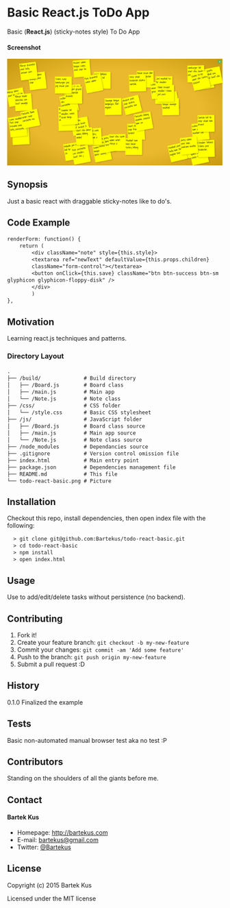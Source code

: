 Basic React.js ToDo App
======

Basic (**React.js**) (sticky-notes style) To Do App

#### Screenshot

![Screenshot software](https://raw.githubusercontent.com/Bartekus/todo-react-basic/master/todo-react-basic.png "screenshot software")

## Synopsis

Just a basic react with draggable sticky-notes like to do's.

## Code Example

```
renderForm: function() {
    return (
        <div className="note" style={this.style}>
        <textarea ref="newText" defaultValue={this.props.children}
        className="form-control"></textarea>
        <button onClick={this.save} className="btn btn-success btn-sm glyphicon glyphicon-floppy-disk" />
        </div>
        )
},
```

## Motivation

Learning react.js techniques and patterns.

### Directory Layout

```
.
├── /build/              # Build directory
│   ├── /Board.js        # Board class
│   ├── /main.js         # Main app
│   └── /Note.js         # Note class
├── /css/                # CSS folder
│   └── /style.css       # Basic CSS stylesheet
├── /js/                 # JavaScript folder
│   ├── /Board.js        # Board class source
│   ├── /main.js         # Main app source
│   └── /Note.js         # Note class source
├── /node_modules        # Dependancies source
├── .gitignore           # Version control omission file
├── index.html           # Main entry point
├── package.json         # Dependencies management file
├── README.md            # This file
└── todo-react-basic.png # Picture
```

## Installation

Checkout this repo, install dependencies, then open index file with the following:

```
  > git clone git@github.com:Bartekus/todo-react-basic.git
  > cd todo-react-basic
  > npm install
  > open index.html
```

## Usage

Use to add/edit/delete tasks without persistence (no backend).

## Contributing

1. Fork it!
2. Create your feature branch: `git checkout -b my-new-feature`
3. Commit your changes: `git commit -am 'Add some feature'`
4. Push to the branch: `git push origin my-new-feature`
5. Submit a pull request :D

## History

0.1.0 Finalized the example

## Tests

Basic non-automated manual browser test aka no test :P

## Contributors

Standing on the shoulders of all the giants before me.

## Contact
#### Bartek Kus
* Homepage: http://bartekus.com
* E-mail: bartekus@gmail.com
* Twitter: [@Bartekus](https://twitter.com/Bartekus "Bartekus on twitter")

## License

Copyright (c) 2015 Bartek Kus

Licensed under the MIT license
